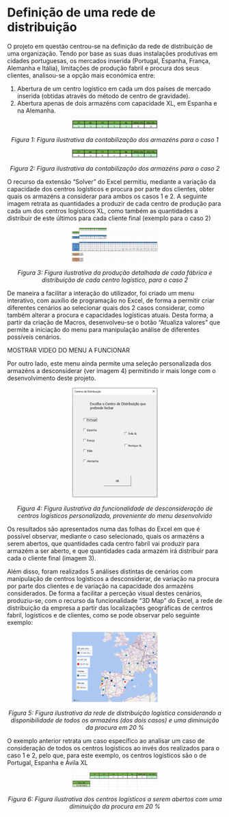 # Definição de uma rede de distribuição
O projeto em questão centrou-se na definição da rede de distribuição de uma organização. Tendo por base as suas duas instalações produtivas em cidades portuguesas, os mercados inserida (Portugal, Espanha, França, Alemanha e Itália), limitações de produção fabril e procura dos seus clientes, analisou-se a opção mais económica entre:
1.	Abertura de um centro logístico em cada um dos países de mercado inserida (obtidas através do método de centro de gravidade).
2.	Abertura apenas de dois armazéns com capacidade XL, em Espanha e na Alemanha.


<p align="center">
  <img src="https://github.com/nunogabriel11/definicao_rede_distribuicao/blob/main/imgs/table1.png?raw=true" width="200" />
</p>


<p align="center">
<i>Figura 1: Figura ilustrativa da contabilização dos armazéns para o caso 1</i>
</p>


<p align="center">
  <img src="https://github.com/nunogabriel11/definicao_rede_distribuicao/blob/main/imgs/table2.png?raw=true" width="200" />
</p>


<p align="center">
<i>Figura 2: Figura ilustrativa da contabilização dos armazéns para o caso 2</i>
</p>


O recurso da extensão “Solver” do Excel permitiu, mediante a variação da capacidade dos centros logísticos e procura por parte dos clientes, obter quais os armazéns a considerar para ambos os casos 1 e 2.
A seguinte imagem retrata as quantidades a produzir de cada centro de produção para cada um dos centros logísticos XL, como também as quantidades a distribuir de este últimos para cada cliente final (exemplo para o caso 2)


<p align="center">
  <img src="https://github.com/nunogabriel11/definicao_rede_distribuicao/blob/main/imgs/results.png?raw=true" width="200" />
</p>

<p align="center">
<i>Figura 3: Figura ilustrativa da produção detalhada de cada fábrica e distribuição de cada centro logístico, para o caso 2</i>
</p>



De maneira a facilitar a interação do utilizador, foi criado um menu interativo, com auxílio de programação no Excel, de forma a permitir criar diferentes cenários ao selecionar quais dos 2 casos considerar, como também alterar a procura e capacidades logísticas atuais.
Desta forma, a partir da criação de Macros, desenvolveu-se o botão “Atualiza valores” que permite a iniciação do menu para manipulação análise de diferentes possíveis cenários.

MOSTRAR VIDEO DO MENU A FUNCIONAR

Por outro lado, este menu ainda permite uma seleção personalizada dos armazéns a desconsiderar (ver imagem 4) permitindo ir mais longe com o desenvolvimento deste projeto.



<p align="center">
  <img src="https://github.com/nunogabriel11/definicao_rede_distribuicao/blob/main/imgs/menu.png?raw=true" width="200" />
</p>

<p align="center">
<i>Figura 4: Figura ilustrativa da funcionalidade de desconsideração de centros logísticos personalizada, proveniente do menu desenvolvido</i>
</p>




Os resultados são apresentados numa das folhas do Excel em que é possível observar, mediante o caso selecionado, quais os armazéns a serem abertos, que quantidades cada centro fabril vai produzir para armazém a ser aberto, e que quantidades cada armazém irá distribuir para cada o cliente final (imagem 3).

Além disso, foram realizados 5 análises distintas de cenários com manipulação de centros logísticos a desconsiderar, de variação na procura por parte dos clientes e de variação na capacidade dos armazéns considerados. 
De forma a facilitar a perceção visual destes cenários, produziu-se, com o recurso da funcionalidade “3D Map” do Excel, a rede de distribuição da empresa a partir das localizações geográficas de centros fabril, logísticos e de clientes, como se pode observar pelo seguinte exemplo:



<p align="center">
  <img src="https://github.com/nunogabriel11/definicao_rede_distribuicao/blob/main/imgs/map.png?raw=true" width="200" />
</p>

<p align="center">
<i>Figura 5: Figura ilustrativa da rede de distribuição logística considerando a disponibilidade de todos os armazéns (dos dois casos) e uma diminuição da procura em 20 %</i>
</p>




O exemplo anterior retrata um caso específico ao analisar um caso de consideração de todos os centros logísticos ao invés dos realizados para o caso 1 e 2, pelo que, para este exemplo, os centros logísticos são o de Portugal, Espanha e Ávila XL


<p align="center">
  <img src="https://github.com/nunogabriel11/definicao_rede_distribuicao/blob/main/imgs/table3.png?raw=true" width="200" />
</p>

<p align="center">
<i>Figura 6: Figura ilustrativa dos centros logísticos a serem abertos com uma diminuição da procura em 20 %</i>
</p>

